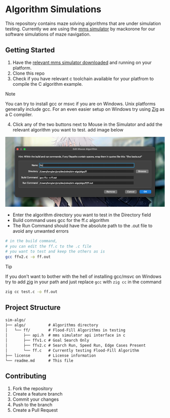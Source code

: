 # Algorithm Simulations

This repository contains maze solving algorithms that are under simulation testing.
Currently we are using the [mms simulator](https://github.com/mackorone/mms) by mackorone for our software simulations of maze navigation.

## Getting Started

1. Have the [relevant mms simulator downloaded](https://github.com/mackorone/mms?tab=readme-ov-file#download) and running on your platform.
2. Clone this repo
3. Check if you have relevant c toolchain available for your platfrom to compile the C algorithm example.

> [!NOTE]
>
> You can try to install gcc or msvc if you are on Windows. Unix platforms generally include gcc.
> For an even easier setup on Windows try using [Zig](https://ziglang.org/download/) as a C compiler.

4. Click any of the two buttons next to Mouse in the Simulator and add the relevant algorithm you want to test.
add image below

![](./mac-mms-c.png)

- Enter the algorithm directory you want to test in the Directory field
- Build command uses gcc for the ff.c algorithm
- The Run Command should have the absolute path to the .out file to avoid any unwanted errors

```sh
# in the build command,
# you can edit the ff.c to the .c file
# you want to test and keep the others as is
gcc ffv2.c -o ff.out
```

> [!TIP]
>
>If you don't want to bother with the hell of installing gcc/msvc on Windows try to add [zig](https://ziglang.org/download/) in your path and just replace `gcc` with `zig cc` in the command
>
>```sh
>zig cc test.c -o ff.out
>```

## Project Structure

```
sim-algo/
├── algo/          # Algorithms directory
│   └── ff/        # Flood-Fill Algorithms in testing
│       ├── api.h  # mms simulator api interface in c
│       ├── ffv1.c # Goal Search Only
│       ├── ffv2.c # Search Run, Speed Run, Edge Cases Present
│       └── ff.c   # Currently testing Flood-Fill Algorithm
├── license        # License information
└── readme.md      # This file
```

## Contributing

1. Fork the repository
2. Create a feature branch
3. Commit your changes
4. Push to the branch
5. Create a Pull Request
